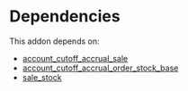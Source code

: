 # Dependencies

This addon depends on:

- [account_cutoff_accrual_sale](../../odoo-bringout-oca-account-closing-account_cutoff_accrual_sale)
- [account_cutoff_accrual_order_stock_base](../../odoo-bringout-oca-account-closing-account_cutoff_accrual_order_stock_base)
- [sale_stock](../../odoo-bringout-oca-ocb-sale_stock)
